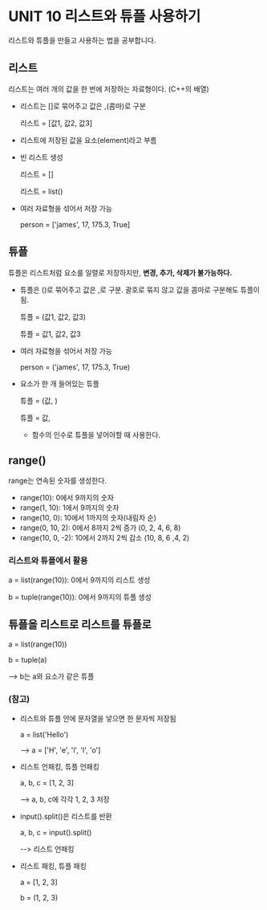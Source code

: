 # UNIT 10 리스트와 튜플 사용하기
리스트와 튜플을 만들고 사용하는 법을 공부합니다.

## 리스트
리스트는 여러 개의 값을 한 번에 저장하는 자료형이다. (C++의 배열)
- 리스트는 \[\]로 묶어주고 값은 ,(콤마)로 구분
  
  리스트 = [값1, 값2, 값3]

- 리스트에 저장된 값을 요소(element)라고 부름
- 빈 리스트 생성
  
  리스트 = []

  리스트 = list()

- 여러 자료형을 섞어서 저장 가능
  
  person = ['james', 17, 175.3, True]


## 튜플
튜플은 리스트처럼 요소를 일렬로 저장하지만, **변경, 추가, 삭제가 불가능하다.**
- 튜플은 ()로 묶어주고 값은 ,로 구분. 괄호로 묶지 않고 값을 콤마로 구분해도 튜플이 됨.
  
  튜플  = (값1, 값2, 값3)

  튜플  = 값1, 값2, 값3

- 여러 자료형을 섞어서 저장 가능
  
  person = ('james', 17, 175.3, True)

- 요소가 한 개 들어있는 튜플
  
  튜플 = (값, )

  튜플 = 값, 

  * 함수의 인수로 튜플을 넣어야할 때 사용한다.

## range()
range는 연속된 숫자를 생성한다.
- range(10): 0에서 9까지의 숫자
- range(1, 10): 1에서 9까지의 숫자
- range(10, 0): 10에서 1까지의 숫자(내림차 순)
- range(0, 10, 2): 0에서 8까지 2씩 증가 (0, 2, 4, 6, 8)
- range(10, 0, -2): 10에서 2까지 2씩 감소 (10, 8, 6 ,4, 2)

### 리스트와 튜플에서 활용
  a = list(range(10)): 0에서 9까지의 리스트 생성

  b = tuple(range(10)): 0에서 9까지의 튜플 생성

## 튜플을 리스트로 리스트를 튜플로
  a = list(range(10))

  b = tuple(a)

  --> b는 a와 요소가 같은 튜플

### (참고)
- 리스트와 튜플 안에 문자열을 넣으면 한 문자씩 저장됨

  a = list('Hello')

  --> a = ['H', 'e', 'l', 'l', 'o']

- 리스트 언패킹, 튜플 언패킹
  
  a, b, c = [1, 2, 3]
  
  --> a, b, c에 각각 1, 2, 3 저장

- input().split()은 리스트를 반환
  
  a, b, c = input().split()

  --> 리스트 언패킹

- 리스트 패킹, 튜플 패킹
  
  a = [1, 2, 3]
  
  b = (1, 2, 3)
